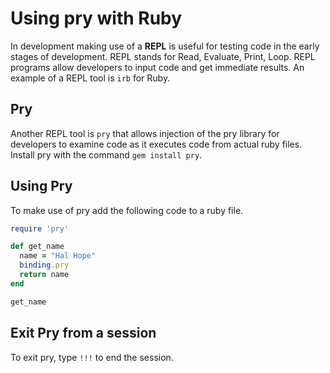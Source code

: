 # Using pry with Ruby

In development making use of a **REPL** is useful for testing code in the early stages of development. REPL stands for Read, Evaluate, Print, Loop. REPL programs allow developers to input code and get immediate results. An example of a REPL tool is `irb` for Ruby.

## Pry

Another REPL tool is `pry` that allows injection of the pry library for developers to examine code as it executes code from actual ruby files. Install pry with the command `gem install pry`.

## Using Pry

To make use of pry add the following code to a ruby file.

```ruby
require 'pry'

def get_name
  name = "Hal Hope"
  binding.pry
  return name
end

get_name
```

## Exit Pry from a session

To exit pry, type `!!!` to end the session.